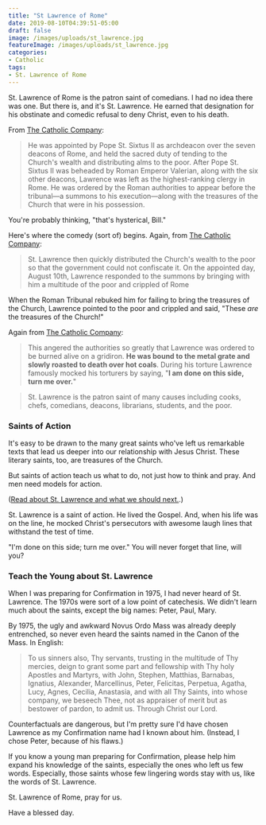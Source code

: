 ```yaml
---
title: "St Lawrence of Rome"
date: 2019-08-10T04:39:51-05:00
draft: false
image: /images/uploads/st_lawrence.jpg
featureImage: /images/uploads/st_lawrence.jpg
categories: 
- Catholic
tags:
- St. Lawrence of Rome
---
```

St. Lawrence of Rome is the patron saint of comedians. I had no idea there was one. But there is, and it's St. Lawrence. He earned that designation for his obstinate and comedic refusal to  deny Christ, even to his death. 

From [The Catholic Company](https://www.catholiccompany.com/st-laurence-lawrence-c714/?trk_contact=1UJPB3PSL771MPT7G3JA8S5V8G&aid=3400&utm_campaign=MORNING_OFFERING&trk_sid=JOUVAFHDRFHNRNGBR803V177IS&new=yes&utm_term=http://www.catholiccompany.com/st-laurence-lawrence-c714/&aid=3400&new=yes&engine=email&trk_msg=31CRKRSISV14TAU0S46MMHL430&utm_medium=Email&utm_source=Listrak&engine=email):

> He was appointed by Pope St. Sixtus II as archdeacon over the seven deacons of Rome, and held the sacred duty of tending to the Church's wealth and distributing alms to the poor. After Pope St. Sixtus II was beheaded by Roman Emperor Valerian, along with the six other deacons, Lawrence was left as the highest-ranking clergy in Rome. He was ordered by the Roman authorities to appear before the tribunal—a summons to his execution—along with the treasures of the Church that were in his possession. 

You're probably thinking, "that's hysterical, Bill." 

Here's where the comedy (sort of) begins. Again, from [The Catholic Company](https://www.catholiccompany.com/st-laurence-lawrence-c714/?trk_contact=1UJPB3PSL771MPT7G3JA8S5V8G&aid=3400&utm_campaign=MORNING_OFFERING&trk_sid=JOUVAFHDRFHNRNGBR803V177IS&new=yes&utm_term=http://www.catholiccompany.com/st-laurence-lawrence-c714/&aid=3400&new=yes&engine=email&trk_msg=31CRKRSISV14TAU0S46MMHL430&utm_medium=Email&utm_source=Listrak&engine=email):

> St. Lawrence then quickly distributed the Church's wealth to the poor so that the government could not confiscate it. On the appointed day, August 10th, Lawrence responded to the summons by bringing with him a multitude of the poor and crippled of Rome

When the Roman Tribunal rebuked him for failing to bring the treasures of the Church, Lawrence pointed to the poor and crippled and said, "These _are_ the treasures of the Church!"

Again from [The Catholic Company](https://www.catholiccompany.com/st-laurence-lawrence-c714/?trk_contact=1UJPB3PSL771MPT7G3JA8S5V8G&aid=3400&utm_campaign=MORNING_OFFERING&trk_sid=JOUVAFHDRFHNRNGBR803V177IS&new=yes&utm_term=http://www.catholiccompany.com/st-laurence-lawrence-c714/&aid=3400&new=yes&engine=email&trk_msg=31CRKRSISV14TAU0S46MMHL430&utm_medium=Email&utm_source=Listrak&engine=email):

 > This angered the authorities so greatly that Lawrence was ordered to be burned alive on a gridiron. **He was bound to the metal grate and slowly roasted to death over hot coals**. During his torture Lawrence famously mocked his torturers by saying, "**I am done on this side, turn me over.**" 


> St. Lawrence is the patron saint of many causes including cooks, chefs, comedians, deacons, librarians, students, and the poor.

### Saints of Action

It's easy to be drawn to the many great saints who've left us remarkable texts that lead us deeper into our relationship with Jesus Christ. These literary saints, too, are treasures of the Church. 

But saints of action teach us what to do, not just how to think and pray. And men need models for action. 

([Read about St. Lawrence and what we should next.](https://www.hennessysview.com/2018/08/10/what-should-we-do-next/).)

St. Lawrence is a saint of action. He lived the Gospel. And, when his life was on the line, he mocked Christ's persecutors with awesome laugh lines that withstand the test of time. 

"I'm done on this side; turn me over." You will never forget that line, will you?

### Teach the Young about St. Lawrence

When I was preparing for Confirmation in 1975, I had never heard of St. Lawrence. The 1970s were sort of a low point of catechesis. We didn't learn much about the saints, except the big names: Peter, Paul, Mary. 

By 1975, the ugly and awkward Novus Ordo Mass was already deeply entrenched, so never even heard the saints named in the Canon of the Mass. In English:

> To us sinners also, Thy servants, trusting in the multitude of Thy mercies, deign to grant some part and fellowship with Thy holy Apostles and Martyrs, with John, Stephen, Matthias, Barnabas, Ignatius, Alexander, Marcellinus, Peter, Felicitas, Perpetua, Agatha, Lucy, Agnes, Cecilia, Anastasia, and with all Thy Saints, into whose company, we beseech Thee, not as appraiser of merit but as bestower of pardon, to admit us.  Through Christ our Lord.

Counterfactuals are dangerous, but I'm pretty sure I'd have chosen Lawrence as my Confirmation name had I known about him. (Instead, I chose Peter, because of his flaws.)

If you know a young man preparing for Confirmation, please help him expand his knowledge of the saints, especially the ones who left us few words. Especially, those saints whose few lingering words stay with us, like the words of St. Lawrence.

St. Lawrence of Rome, pray for us.

Have a blessed day. 